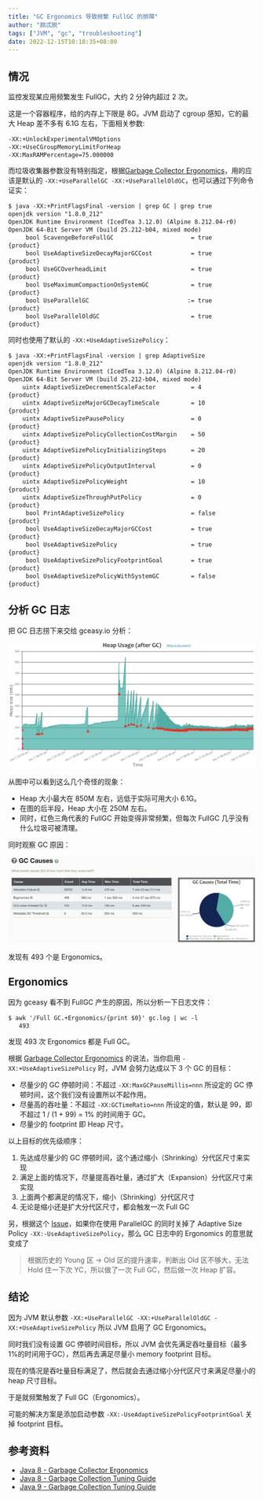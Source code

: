 ```yaml
---
title: "GC Ergonomics 导致频繁 FullGC 的排障"
author: "颇忒脱"
tags: ["JVM", "gc", "troubleshooting"]
date: 2022-12-15T10:18:35+08:00
---
```


<!--more-->

## 情况

监控发现某应用频繁发生 FullGC，大约 2 分钟内超过 2 次。

这是一个容器程序，给的内存上下限是 8G。JVM 启动了 cgroup 感知，它的最大 Heap 差不多有 6.1G 左右，下面相关参数:

```shell
-XX:+UnlockExperimentalVMOptions
-XX:+UseCGroupMemoryLimitForHeap
-XX:MaxRAMPercentage=75.000000
```

而垃圾收集器参数没有特别指定，根据[Garbage Collector Ergonomics][1]，用的应该是默认的 `-XX:+UseParallelGC -XX:+UseParallelOldGC`，也可以通过下列命令证实：
```
$ java -XX:+PrintFlagsFinal -version | grep GC | grep true
openjdk version "1.8.0_212"
OpenJDK Runtime Environment (IcedTea 3.12.0) (Alpine 8.212.04-r0)
OpenJDK 64-Bit Server VM (build 25.212-b04, mixed mode)
     bool ScavengeBeforeFullGC                      = true                                {product}
     bool UseAdaptiveSizeDecayMajorGCCost           = true                                {product}
     bool UseGCOverheadLimit                        = true                                {product}
     bool UseMaximumCompactionOnSystemGC            = true                                {product}
     bool UseParallelGC                            := true                                {product}
     bool UseParallelOldGC                          = true                                {product}
```

同时也使用了默认的 `-XX:+UseAdaptiveSizePolicy`：

```shell
$ java -XX:+PrintFlagsFinal -version | grep AdaptiveSize
openjdk version "1.8.0_212"
OpenJDK Runtime Environment (IcedTea 3.12.0) (Alpine 8.212.04-r0)
OpenJDK 64-Bit Server VM (build 25.212-b04, mixed mode)
    uintx AdaptiveSizeDecrementScaleFactor          = 4                                   {product}
    uintx AdaptiveSizeMajorGCDecayTimeScale         = 10                                  {product}
    uintx AdaptiveSizePausePolicy                   = 0                                   {product}
    uintx AdaptiveSizePolicyCollectionCostMargin    = 50                                  {product}
    uintx AdaptiveSizePolicyInitializingSteps       = 20                                  {product}
    uintx AdaptiveSizePolicyOutputInterval          = 0                                   {product}
    uintx AdaptiveSizePolicyWeight                  = 10                                  {product}
    uintx AdaptiveSizeThroughPutPolicy              = 0                                   {product}
     bool PrintAdaptiveSizePolicy                   = false                               {product}
     bool UseAdaptiveSizeDecayMajorGCCost           = true                                {product}
     bool UseAdaptiveSizePolicy                     = true                                {product}
     bool UseAdaptiveSizePolicyFootprintGoal        = true                                {product}
     bool UseAdaptiveSizePolicyWithSystemGC         = false                               {product}
```

## 分析 GC 日志

把 GC 日志捞下来交给 gceasy.io 分析：

<img src="fullgc-graph.jpg" style="zoom:50%" />

从图中可以看到这么几个奇怪的现象：

* Heap 大小最大在 850M 左右，远低于实际可用大小 6.1G。
* 在图的后半段，Heap 大小在 250M 左右。
* 同时，红色三角代表的 FullGC 开始变得非常频繁，但每次 FullGC 几乎没有什么垃圾可被清理。

同时观察 GC 原因：

<img src="gc-causes.jpg" style="zoom:50%" />

发现有 493 个是 Ergonomics。

## Ergonomics

因为 gceasy 看不到 FullGC 产生的原因，所以分析一下日志文件：

```shell
$ awk '/Full GC.+Ergonomics/{print $0}' gc.log | wc -l
   493
```

发现 493 次 Ergonomics 都是 Full GC。

根据 [Garbage Collector Ergonomics][1] 的说法，当你启用 `-XX:+UseAdaptiveSizePolicy` 时，JVM 会努力达成以下 3 个 GC 的目标：

* 尽量少的 GC 停顿时间：不超过 `-XX:MaxGCPauseMillis=nnn` 所设定的 GC 停顿时间，这个我们没有设置所以不起作用。
* 尽量高的吞吐量：不超过 `-XX:GCTimeRatio=nnn` 所设定的值，默认是 99，即不超过 1 / (1 + 99) = 1% 的时间用于 GC。
* 尽量少的 footprint 即 Heap 尺寸。

以上目标的优先级顺序：

1. 先达成尽量少的 GC 停顿时间，这个通过缩小（Shrinking）分代区尺寸来实现
2. 满足上面的情况下，尽量提高吞吐量，通过扩大（Expansion）分代区尺寸来实现
3. 上面两个都满足的情况下，缩小（Shrinking）分代区尺寸
4. 无论是缩小还是扩大分代区尺寸，都会触发一次 Full GC

另，根据这个 [Issue][2]，如果你在使用 ParallelGC 的同时关掉了 Adaptive Size Policy `-XX:-UseAdaptiveSizePolicy`，那么 GC 日志中的 Ergonomics 的意思就变成了

> 根据历史的 Young 区 -> Old 区的提升速率，判断出 Old 区不够大，无法 Hold 住一下次 YC，所以做了一次 Full GC，然后做一次 Heap 扩容。

## 结论

因为 JVM 默认参数 `-XX:+UseParallelGC -XX:+UseParallelOldGC -XX:+UseAdaptiveSizePolicy` 所以 JVM 启用了 GC Ergonomics。

同时我们没有设置 GC 停顿时间目标，所以 JVM 会优先满足吞吐量目标（最多1%的时间用于GC），然后再去满足尽量小 memory footprint 目标。

现在的情况是吞吐量目标满足了，然后就会去通过缩小分代区尺寸来满足尽量小的 heap 尺寸目标。

于是就频繁触发了 Full GC（Ergonomics）。

可能的解决方案是添加启动参数 `-XX:-UseAdaptiveSizePolicyFootprintGoal` 关掉 footprint 目标。

## 参考资料

* [Java 8 - Garbage Collector Ergonomics][1]
* [Java 8 - Garbage Collection Tuning Guide](https://docs.oracle.com/javase/8/docs/technotes/guides/vm/gctuning/toc.html)
* [Java 9 - Garbage Collection Tuning Guide](https://docs.oracle.com/javase/9/gctuning/toc.htm)

[1]: https://docs.oracle.com/javase/8/docs/technotes/guides/vm/gc-ergonomics.html
[2]: https://bugs.openjdk.org/browse/JDK-8067243

